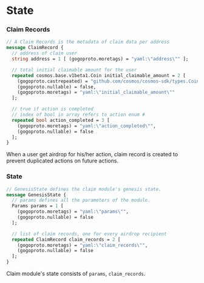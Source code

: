 <!--
order: 2
-->

# State

### Claim Records

```protobuf
// A Claim Records is the metadata of claim data per address
message ClaimRecord {
  // address of claim user
  string address = 1 [ (gogoproto.moretags) = "yaml:\"address\"" ];

  // total initial claimable amount for the user
  repeated cosmos.base.v1beta1.Coin initial_claimable_amount = 2 [
    (gogoproto.castrepeated) = "github.com/cosmos/cosmos-sdk/types.Coins",
    (gogoproto.nullable) = false,
    (gogoproto.moretags) = "yaml:\"initial_claimable_amount\""
  ];

  // true if action is completed
  // index of bool in array refers to action enum #
  repeated bool action_completed = 3 [
    (gogoproto.moretags) = "yaml:\"action_completed\"",
    (gogoproto.nullable) = false
  ];
}
```
When a user get airdrop for his/her action, claim record is created to prevent duplicated actions on future actions.

### State

```protobuf
// GenesisState defines the claim module's genesis state.
message GenesisState {
  // params defines all the parameters of the module.
  Params params = 1 [
    (gogoproto.moretags) = "yaml:\"params\"",
    (gogoproto.nullable) = false
  ];

  // list of claim records, one for every airdrop recipient
  repeated ClaimRecord claim_records = 2 [
    (gogoproto.moretags) = "yaml:\"claim_records\"",
    (gogoproto.nullable) = false
  ];
}

```

Claim module's state consists of `params`, `claim_records`.
